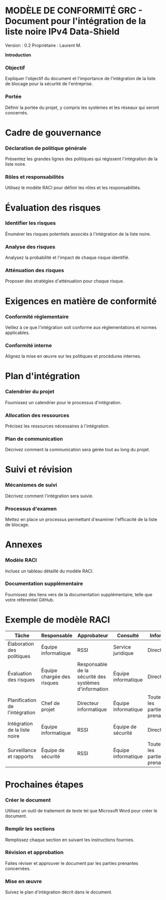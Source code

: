 # MODÈLE DE CONFORMITÉ GRC - Document pour l'intégration de la liste noire IPv4 Data-Shield
Version : 0.2
Propriétaire : Laurent M.

**Introduction**

### Objectif
Expliquer l'objectif du document et l'importance de l'intégration de la liste de blocage pour la sécurité de l'entreprise.

### Portée
Définir la portée du projet, y compris les systèmes et les réseaux qui seront concernés.

# Cadre de gouvernance

### Déclaration de politique générale
Présentez les grandes lignes des politiques qui régissent l'intégration de la liste noire.

### Rôles et responsabilités
Utilisez le modèle RACI pour définir les rôles et les responsabilités.

# Évaluation des risques

### Identifier les risques
Énumérer les risques potentiels associés à l'intégration de la liste noire.

### Analyse des risques
Analysez la probabilité et l'impact de chaque risque identifié.

### Atténuation des risques
Proposer des stratégies d'atténuation pour chaque risque.

# Exigences en matière de conformité

### Conformité réglementaire
Veillez à ce que l'intégration soit conforme aux réglementations et normes applicables.

### Conformité interne
Alignez la mise en œuvre sur les politiques et procédures internes.

# Plan d'intégration

### Calendrier du projet
Fournissez un calendrier pour le processus d'intégration.

### Allocation des ressources
Précisez les ressources nécessaires à l'intégration.

### Plan de communication
Décrivez comment la communication sera gérée tout au long du projet.

# Suivi et révision

### Mécanismes de suivi
Décrivez comment l'intégration sera suivie.

### Processus d'examen
Mettez en place un processus permettant d'examiner l'efficacité de la liste de blocage.

# Annexes

### Modèle RACI
Incluez un tableau détaillé du modèle RACI.

### Documentation supplémentaire
Fournissez des liens vers de la documentation supplémentaire, telle que votre référentiel GitHub.

# Exemple de modèle RACI

| **Tâche** | **Responsable** | **Approbateur** | **Consulté** | **Informé** |
|---|---|---|---|---|
| Élaboration des politiques | Équipe informatique | RSSI | Service juridique | Direction |
| Évaluation des risques | Équipe chargée des risques | Responsable de la sécurité des systèmes d'information | Équipe informatique | Direction |
| Planification de l'intégration | Chef de projet | Directeur informatique | Équipe informatique | Toutes les parties prenantes |
| Intégration de la liste noire | Équipe informatique | RSSI | Équipe de sécurité | Direction |
| Surveillance et rapports | Équipe de sécurité | RSSI | Équipe informatique | Toutes les parties prenantes |

# Prochaines étapes

### Créer le document
Utilisez un outil de traitement de texte tel que Microsoft Word pour créer le document.

### Remplir les sections
Remplissez chaque section en suivant les instructions fournies.

### Révision et approbation
Faites réviser et approuver le document par les parties prenantes concernées.

### Mise en œuvre
Suivez le plan d'intégration décrit dans le document.
